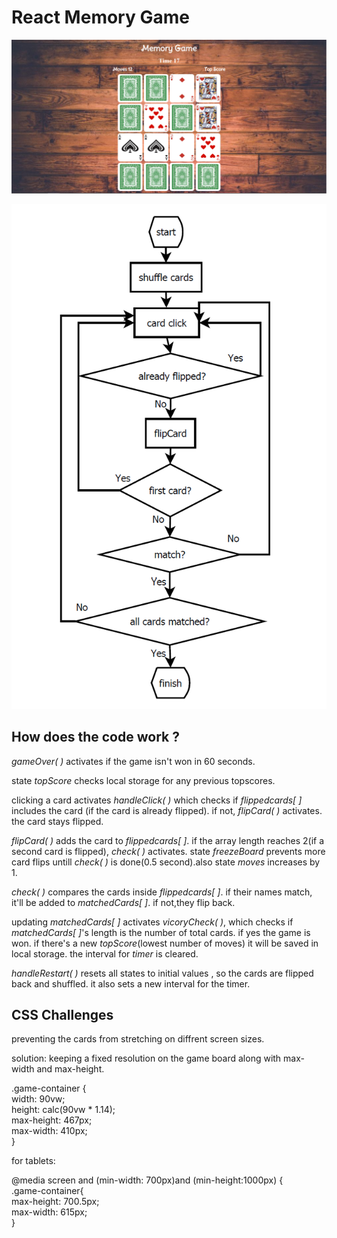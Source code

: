 # React Memory Game
![screenshot](src/pic/screenshot.png)

![flowchart](src/pic/flowchart.png)

## How does the code work ?
*gameOver( )* activates if the game isn't won in 60 seconds.

state *topScore* checks local storage for any previous topscores.

clicking a card activates *handleClick( )* which checks if  *flippedcards[ ]* includes the card (if the card is already flipped). if not, *flipCard( )* activates. the card stays flipped. 

*flipCard( )* adds the card to *flippedcards[ ]*. if the array length reaches 2(if a second card is flipped), *check( )* activates. state *freezeBoard* prevents more card flips untill *check( )* is done(0.5 second).also state *moves* increases by 1.

*check( )* compares the cards inside *flippedcards[ ]*. if their names match, it'll be added to *matchedCards[ ]*. if not,they flip back.

updating *matchedCards[ ]* activates *vicoryCheck( )*, which checks if *matchedCards[ ]*'s length is the number of total cards. if yes the game is won. if there's a new *topScore*(lowest number of moves) it will be saved in local storage.
the interval for *timer* is cleared.

*handleRestart( )* resets all states to initial values , so the cards are flipped back and shuffled. it also sets a new interval for the timer.

## CSS Challenges

preventing the cards from stretching on diffrent screen sizes.  

solution: keeping a fixed resolution on the game board along with max-width and max-height.  

.game-container {  
width: 90vw;  
height: calc(90vw * 1.14);  
max-height: 467px;  
max-width: 410px;   
}

for tablets: 

@media screen and (min-width: 700px)and (min-height:1000px) {  
 .game-container{  
  max-height: 700.5px;  
  max-width: 615px;  
 }


